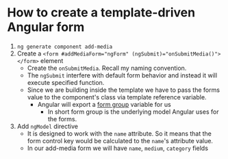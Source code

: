 # How to create a template-driven Angular form

1. `ng generate component add-media`
2. Create a `<form #addMediaForm="ngForm" (ngSubmit)="onSubmitMedia()"></form>` element
   - Create the `onSubmitMedia`. Recall my naming convention.
   - The `ngSubmit` interfere with default form behavior and instead it will execute specified function.
   - Since we are building inside the template we have to pass the forms value to the component's class via template reference variable.
     - Angular will export a [form group](https://angular.io/api/forms/FormGroup) variable for us
       - In short form group is the underlying model Angular uses for the forms.
3. Add `ngModel` directive
   - It is designed to work with the `name` attribute. So it means that the form control key would be calculated to the `name`'s attribute value.
   - In our add-media form we will have `name`, `medium`, `category` fields
